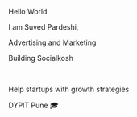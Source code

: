 <p>Hello World. <br>
<p>I am Suved Pardeshi,<br>
<p>Advertising and Marketing <br>
<p>Building Socialkosh</p> <br>
<p>Help startups with growth strategies <br>
<p>DYPIT Pune 🎓 <br>
